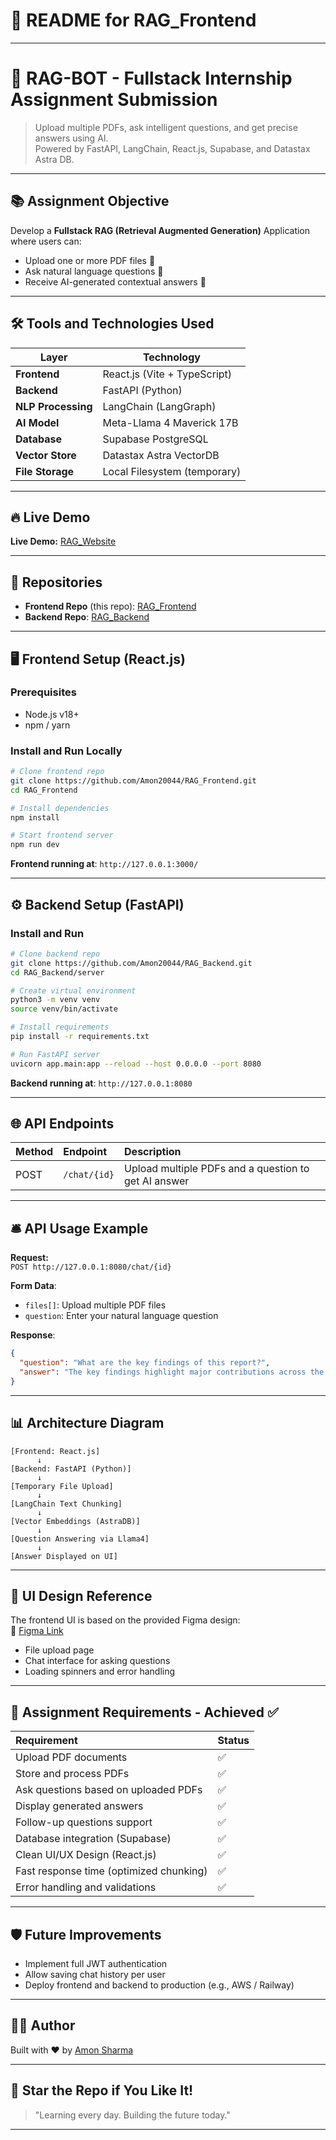 
# 📑 README for RAG_Frontend 
---
# 🧠 RAG-BOT - Fullstack Internship Assignment Submission

> Upload multiple PDFs, ask intelligent questions, and get precise answers using AI.  
> Powered by FastAPI, LangChain, React.js, Supabase, and Datastax Astra DB.

---

## 📚 Assignment Objective

Develop a **Fullstack RAG (Retrieval Augmented Generation)** Application where users can:
- Upload one or more PDF files 📄
- Ask natural language questions 🤔
- Receive AI-generated contextual answers 🧠

---

## 🛠️ Tools and Technologies Used

| Layer            | Technology  |
|------------------|--------------|
| **Frontend**     | React.js (Vite + TypeScript) |
| **Backend**      | FastAPI (Python) |
| **NLP Processing** | LangChain (LangGraph) |
| **AI Model**     | Meta-Llama 4 Maverick 17B |
| **Database**     | Supabase PostgreSQL |
| **Vector Store** | Datastax Astra VectorDB |
| **File Storage** | Local Filesystem (temporary) |

---

## 🔥 Live Demo

**Live Demo:** [RAG_Website](https://rag-frontend-amonsharma.vercel.app/)

---

## 📂 Repositories

- **Frontend Repo** (this repo): [RAG_Frontend](https://github.com/Amon20044/RAG_Frontend)
- **Backend Repo**: [RAG_Backend](https://github.com/Amon20044/RAG_Backend)

---

## 🖥️ Frontend Setup (React.js)

### Prerequisites
- Node.js v18+
- npm / yarn

### Install and Run Locally

```bash
# Clone frontend repo
git clone https://github.com/Amon20044/RAG_Frontend.git
cd RAG_Frontend

# Install dependencies
npm install

# Start frontend server
npm run dev
```

**Frontend running at**: `http://127.0.0.1:3000/`

---

## ⚙️ Backend Setup (FastAPI)

### Install and Run

```bash
# Clone backend repo
git clone https://github.com/Amon20044/RAG_Backend.git
cd RAG_Backend/server

# Create virtual environment
python3 -m venv venv
source venv/bin/activate

# Install requirements
pip install -r requirements.txt

# Run FastAPI server
uvicorn app.main:app --reload --host 0.0.0.0 --port 8080
```

**Backend running at**: `http://127.0.0.1:8080`

---

## 🌐 API Endpoints

| Method | Endpoint | Description |
|:---|:---|:---|
| POST | `/chat/{id}` | Upload multiple PDFs and a question to get AI answer |

---

## 🛎️ API Usage Example

**Request:**  
`POST http://127.0.0.1:8080/chat/{id}`

**Form Data**:
- `files[]`: Upload multiple PDF files
- `question`: Enter your natural language question

**Response**:
```json
{
  "question": "What are the key findings of this report?",
  "answer": "The key findings highlight major contributions across the project phases. Thanks for asking!"
}
```

---

## 📊 Architecture Diagram

```plaintext
[Frontend: React.js]
      ↓
[Backend: FastAPI (Python)]
      ↓
[Temporary File Upload]
      ↓
[LangChain Text Chunking]
      ↓
[Vector Embeddings (AstraDB)]
      ↓
[Question Answering via Llama4]
      ↓
[Answer Displayed on UI]
```

---

## 🎨 UI Design Reference

The frontend UI is based on the provided Figma design:  
🔗 [Figma Link](https://www.figma.com/file/QHpASp7wGRRcjh0oxCuspL/FullStack-Engineer-Internship-Assignment?type=design&node-id=0-1&mode=design&t=geu9rfpXEecN8eFZ-0)

- File upload page
- Chat interface for asking questions
- Loading spinners and error handling

---

## 📑 Assignment Requirements - Achieved ✅

| Requirement | Status |
|:---|:---|
| Upload PDF documents | ✅ |
| Store and process PDFs | ✅ |
| Ask questions based on uploaded PDFs | ✅ |
| Display generated answers | ✅ |
| Follow-up questions support | ✅ |
| Database integration (Supabase) | ✅ |
| Clean UI/UX Design (React.js) | ✅ |
| Fast response time (optimized chunking) | ✅ |
| Error handling and validations | ✅ |

---

## 🛡 Future Improvements

- Implement full JWT authentication
- Allow saving chat history per user
- Deploy frontend and backend to production (e.g., AWS / Railway)

---

## 🧑‍💻 Author

Built with ❤️ by [Amon Sharma](https://github.com/Amon20044)

---

## 🚀 Star the Repo if You Like It!

> "Learning every day. Building the future today."

---
